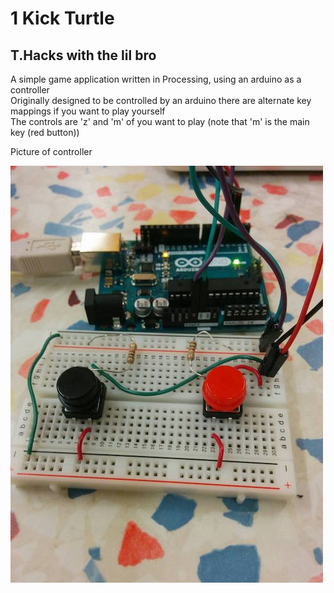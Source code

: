 # 1 Kick Turtle
## T.Hacks with the lil bro

A simple game application written in Processing, using an arduino as a controller
<br>
Originally designed to be controlled by an arduino there are alternate key mappings if you want to play yourself
<br>
The controls are 'z' and 'm' of you want to play (note that 'm' is the main key (red button))

Picture of controller

![](https://raw.githubusercontent.com/samyuyitung/OneKickTurtle/master/controllerPicture.jpg)
